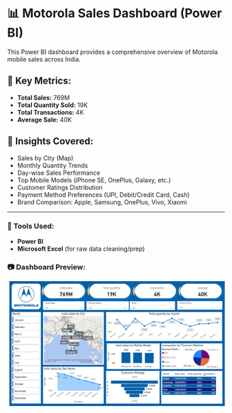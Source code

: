 # 📊 Motorola Sales Dashboard (Power BI)

This Power BI dashboard provides a comprehensive overview of Motorola mobile sales across India.

## 📌 Key Metrics:
- **Total Sales:** 769M
- **Total Quantity Sold:** 19K
- **Total Transactions:** 4K
- **Average Sale:** 40K

## 📍 Insights Covered:
- Sales by City (Map)
- Monthly Quantity Trends
- Day-wise Sales Performance
- Top Mobile Models (iPhone SE, OnePlus, Galaxy, etc.)
- Customer Ratings Distribution
- Payment Method Preferences (UPI, Debit/Credit Card, Cash)
- Brand Comparison: Apple, Samsung, OnePlus, Vivo, Xiaomi

---

### 🔹 Tools Used:
- **Power BI**
- **Microsoft Excel** (for raw data cleaning/prep)

### 📷 Dashboard Preview:

![Motorola Dashboard](my%20dashboard.png)
